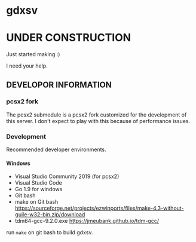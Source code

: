 # gdxsv
# UNDER CONSTRUCTION

Just started making :)

I need your help.


## DEVELOPOR INFORMATION

### pcsx2 fork
The pcsx2 submodule is a pcsx2 fork customized for the development of this server.
I don't expect to play with this because of performance issues.

### Development

Recommended developer environments.
#### Windows
- Visual Studio Community 2019 (for pcsx2)
- Visual Studio Code
- Go 1.9 for windows
- Git bash
- make on Git bash https://sourceforge.net/projects/ezwinports/files/make-4.3-without-guile-w32-bin.zip/download
- tdm64-gcc-9.2.0.exe https://jmeubank.github.io/tdm-gcc/

run `make` on git bash to build gdxsv.

